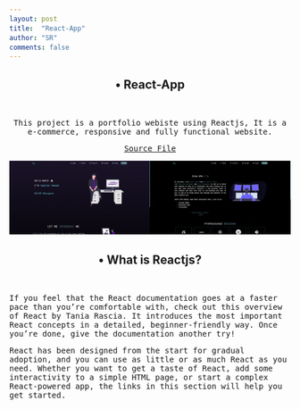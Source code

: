 ```yaml
---
layout: post
title:  "React-App"
author: "SR"
comments: false
---
```


<h2 align='center'>• React-App</h2><br>
  <div align="center">
<samp>
<p>This project is a portfolio webiste using Reactjs, It is a e-commerce, responsive and fully functional website.</p>


<a href="https://github.com/SauRavRwT/React-App/">Source File</a>

<img src="https://raw.githubusercontent.com/SauRavRwT/blog/master/_posts/images/react-app.png" width="50%" height="50%"><img src="https://raw.githubusercontent.com/SauRavRwT/blog/master/_posts/images/react-app-1.png" width="50%" height="50%">
</samp>
 </div>

<h2 align='center'>• What is Reactjs?</h2><br>
<samp>
<p>
If you feel that the React documentation goes at a faster pace than you’re comfortable with, check out this overview of React by Tania Rascia. It introduces the most important React concepts in a detailed, beginner-friendly way. Once you’re done, give the documentation another try!

React has been designed from the start for gradual adoption, and you can use as little or as much React as you need. Whether you want to get a taste of React, add some interactivity to a simple HTML page, or start a complex React-powered app, the links in this section will help you get started.
</p>
</samp>